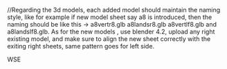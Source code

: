 

//Regarding the 3d models, each added model should maintain the naming style, like for example if new model sheet say a8 is introduced, then the naming should be like this -> a8vertr8.glb a8landsr8.glb a8vertlf8.glb and a8landslf8.glb. As for the new models , use blender 4.2, upload any right existing model, and make sure to align the new sheet correctly with the exiting right sheets, same pattern goes for left side.

WSE